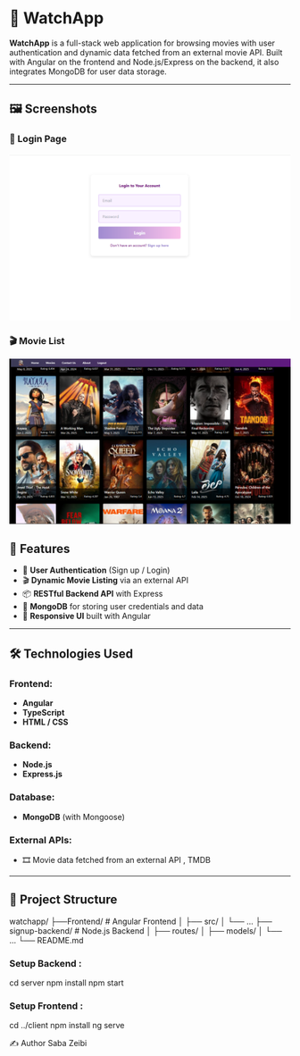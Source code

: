 # 🍿 WatchApp

**WatchApp** is a full-stack web application for browsing movies with user authentication and dynamic data fetched from an external movie API. Built with Angular on the frontend and Node.js/Express on the backend, it also integrates MongoDB for user data storage.

---

## 🖼️ Screenshots

### 🔐 Login Page
![Login Page](screenshots/login.png)

### 🎬 Movie List
![Movie List](screenshots/movie-list.png)


## 🚀 Features

- 🔐 **User Authentication** (Sign up / Login)
- 🎬 **Dynamic Movie Listing** via an external API
- 📦 **RESTful Backend API** with Express
- 💾 **MongoDB** for storing user credentials and data
- 📱 **Responsive UI** built with Angular

---

## 🛠️ Technologies Used

### Frontend:
- **Angular**
- **TypeScript**
- **HTML / CSS**

### Backend:
- **Node.js**
- **Express.js**

### Database:
- **MongoDB** (with Mongoose)

### External APIs:
- 🎞️ Movie data fetched from an external API ,  TMDB 

---

## 📁 Project Structure
watchapp/
├──Frontend/ # Angular Frontend
│ ├── src/
│ └── ...
├── signup-backend/ # Node.js Backend
│ ├── routes/
│ ├── models/
│ └── ...
└── README.md

### Setup Backend :
cd server
npm install
npm start

### Setup Frontend :
cd ../client
npm install
ng serve

✍️ Author
Saba Zeibi
